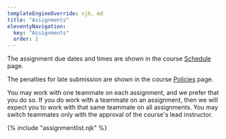 ```yaml
---
templateEngineOverride: njk, md
title: "Assignments"
eleventyNavigation:
  key: "Assignments"
  order: 2
---
```


The assignment due dates and times are shown in the course [Schedule](/schedule/) page.

The penalties for late submission are shown in the course [Policies](/policies/) page.

You may work with one teammate on each assignment, and we prefer that you do so. If you do work with a teammate on an assignment, then we will expect you to work with that same teammate on all assignments. You may switch teammates only with the approval of the course's lead instructor.

{% include "assignmentlist.njk" %}
